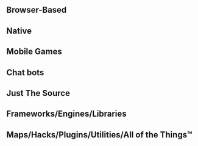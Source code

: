 ## Browser-Based


## Native


## Mobile Games


## Chat bots


## Just The Source


## Frameworks/Engines/Libraries


## Maps/Hacks/Plugins/Utilities/All of the Things™


